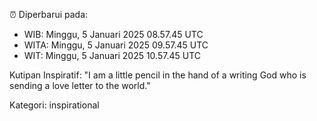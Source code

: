 ⏰ Diperbarui pada:
- WIB: Minggu, 5 Januari 2025 08.57.45 UTC
- WITA: Minggu, 5 Januari 2025 09.57.45 UTC
- WIT: Minggu, 5 Januari 2025 10.57.45 UTC

Kutipan Inspiratif:
"I am a little pencil in the hand of a writing God who is sending a love letter to the world."


Kategori: inspirational

